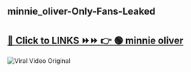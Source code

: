 
 ## minnie_oliver-Only-Fans-Leaked

# <h2><a href="https://clipsfans.com/minnie_oliver&ref=git">🔗 Click to LINKS ⏩⏩ 👉 🟢 minnie oliver </a></h2>

<a href="https://clipsfans.com/minnie_oliver&ref=git" rel="nofollow" data-target="animated-image.originalLink"><img src="https://i.ibb.co.com/xMMVF88/686577567.gif" alt="Viral Video Original" style="max-width: 100%; display: inline-block;" data-target="animated-image.originalImage"></a>
